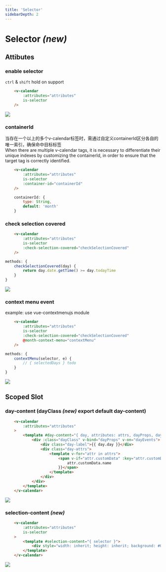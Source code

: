 ```yaml
---
title: 'Selector'
sidebarDepth: 2
---
```

# Selector <i>**(new)**</i>

## Attibutes
### enable selector
`ctrl` & `shift` hold on support

```html
    <v-calendar
        :attributes="attributes"
        is-selector
    />
```
<guide-selector-index />

![](./images/1.png)

### containerId

当存在一个以上的多个v-calendar标签时，需通过自定义containerId区分各自的唯一索引，确保命中目标标签 <br />
When there are multiple v-calendar tags, it is necessary to differentiate their unique indexes by customizing the containerId, in order to ensure that the target tag is correctly identified. 

```html
    <v-calendar
        :attributes="attributes"
        is-selector
        :container-id="containerId"
    />
```
```js
    containerId: {
        type: String,
        default: 'month'
    }
```

### check selection covered
```html
    <v-calendar
        :attributes="attributes"
        is-selector
        :check-selection-covered="checkSelectionCovered"
    />
```
```js 
methods: {
    checkSelectionCovered(day) {
        return day.date.getTime() >= day.todayTime
    }
}
```
<guide-selector-index container-id="month1" check />

![](./images/2.png)

### context menu event
example: use vue-contextmenujs module

```html
    <v-calendar
        :attributes="attributes"
        is-selector
        :check-selection-covered="checkSelectionCovered"
        @month-context-menu="contextMenu"
    />
```
```js 
methods: {
    contextMenu(selector, e) {
        // { selectedDays } todo
    }
}
```

<guide-selector-index container-id="month2" menu />

![](./images/3.png)

## Scoped Slot
### day-content (dayClass <i>**(new)**</i> export default day-content)


```html
    <v-calendar
        :attributes="attributes"
    >
        <template #day-content="{ day, attributes: attrs, dayProps, dayEvents, dayClass }">
            <div :class="dayClass" v-bind="dayProps" v-on="dayEvents">
                <div class="day-label">{{ day.day }}</div>
                <div class="day-attrs">
                    <template v-for="attr in attrs">
                        <span v-if="attr.customData" :key="attr.customData.name" :class="attr.customData.class" :style="attr.customData.style">{{
                            attr.customData.name
                        }}</span>
                    </template>
                </div>
            </div>
        </template>
    </v-calendar>
```
<guide-selector-index slot-day container-id="month3" 
        :is-selector="false" />

![](./images/5.png)

### selection-content <i>**(new)**</i>


```html
    <v-calendar
        :attributes="attributes"
        is-selector
    >
        <template #selection-content="{ selector }">
            <div style="width: inherit; height: inherit; background: #0003">SHOW</div>
        </template>
    </v-calendar>
```
<guide-selector-index slot-selection  container-id="month4" />

![](./images/4.png)